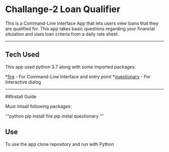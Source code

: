 # Challange-2 Loan Qualifier

This is a Command-Line Interface App that lets users view loans that they are qualified for. This app takes basic questions regarding your financial situiation and uses loan criteria from a daily rate sheet.

---

## Tech Used

This app used python 3.7 along with some imported packages:

*[fire](https://github.com/google/python-fire) - For Command-Line Interface and entry point
*[questionary](https://github.com/tmbo/questionary) - For Interactive dialog

---

##Install Guide

Must intsall following packages:

'''python
pip install fire
pip instal questionary
'''

## Use

To use the app clone repository and run with Python

